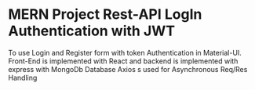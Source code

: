 # MERN Project Rest-API LogIn Authentication with JWT
 To use Login and Register form with token Authentication in Material-UI. Front-End is implemented with React and backend is implemented with express with MongoDb Database Axios s used for Asynchronous Req/Res Handling
